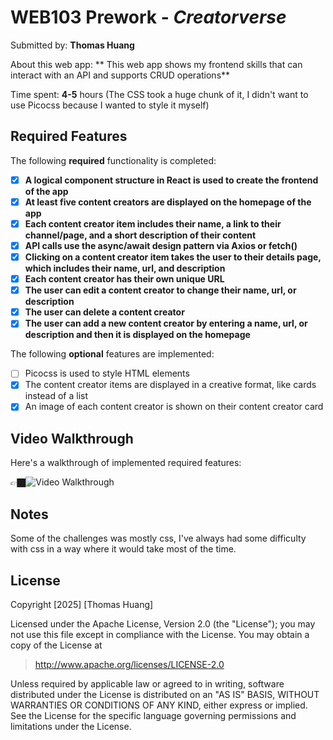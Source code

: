 # WEB103 Prework - *Creatorverse*

Submitted by: **Thomas Huang**

About this web app: ** This web app shows my frontend skills that can interact with an API and supports CRUD operations**

Time spent: **4-5** hours 
(The CSS took a huge chunk of it, I didn't want to use Picocss because I wanted to style it myself)

## Required Features

The following **required** functionality is completed:

- [X] **A logical component structure in React is used to create the frontend of the app**
- [X] **At least five content creators are displayed on the homepage of the app**
- [X] **Each content creator item includes their name, a link to their channel/page, and a short description of their content**
- [X] **API calls use the async/await design pattern via Axios or fetch()**
- [X] **Clicking on a content creator item takes the user to their details page, which includes their name, url, and description**
- [X] **Each content creator has their own unique URL**
- [X] **The user can edit a content creator to change their name, url, or description**
- [X] **The user can delete a content creator**
- [X] **The user can add a new content creator by entering a name, url, or description and then it is displayed on the homepage**

The following **optional** features are implemented:

- [ ] Picocss is used to style HTML elements
- [X] The content creator items are displayed in a creative format, like cards instead of a list
- [X] An image of each content creator is shown on their content creator card

## Video Walkthrough

Here's a walkthrough of implemented required features:

👉🏿<img src='https://imgur.com/a/yf4cIev' title='Video Walkthrough' width='' alt='Video Walkthrough' />

## Notes

Some of the challenges was mostly css, I've always had some difficulty with css in a way where it would take most of the time.

## License

Copyright [2025] [Thomas Huang]

Licensed under the Apache License, Version 2.0 (the "License"); you may not use this file except in compliance with the License. You may obtain a copy of the License at

> http://www.apache.org/licenses/LICENSE-2.0

Unless required by applicable law or agreed to in writing, software distributed under the License is distributed on an "AS IS" BASIS, WITHOUT WARRANTIES OR CONDITIONS OF ANY KIND, either express or implied. See the License for the specific language governing permissions and limitations under the License.